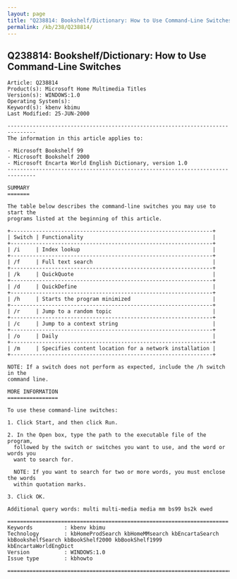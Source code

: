 ```yaml
---
layout: page
title: "Q238814: Bookshelf/Dictionary: How to Use Command-Line Switches"
permalink: /kb/238/Q238814/
---
```


## Q238814: Bookshelf/Dictionary: How to Use Command-Line Switches

	Article: Q238814
	Product(s): Microsoft Home Multimedia Titles
	Version(s): WINDOWS:1.0
	Operating System(s): 
	Keyword(s): kbenv kbimu
	Last Modified: 25-JUN-2000
	
	-------------------------------------------------------------------------------
	The information in this article applies to:
	
	- Microsoft Bookshelf 99 
	- Microsoft Bookshelf 2000 
	- Microsoft Encarta World English Dictionary, version 1.0 
	-------------------------------------------------------------------------------
	
	SUMMARY
	=======
	
	The table below describes the command-line switches you may use to start the
	programs listed at the beginning of this article.
	
	+----------------------------------------------------------------+
	| Switch | Functionality                                         | 
	+----------------------------------------------------------------+
	| /i     | Index lookup                                          | 
	+----------------------------------------------------------------+
	| /f     | Full text search                                      | 
	+----------------------------------------------------------------+
	| /k     | QuickQuote                                            | 
	+----------------------------------------------------------------+
	| /d     | QuickDefine                                           | 
	+----------------------------------------------------------------+
	| /h     | Starts the program minimized                          | 
	+----------------------------------------------------------------+
	| /r     | Jump to a random topic                                | 
	+----------------------------------------------------------------+
	| /c     | Jump to a context string                              | 
	+----------------------------------------------------------------+
	| /o     | Daily                                                 | 
	+----------------------------------------------------------------+
	| /m     | Specifies content location for a network installation | 
	+----------------------------------------------------------------+
	
	NOTE: If a switch does not perform as expected, include the /h switch in the
	command line.
	
	MORE INFORMATION
	================
	
	To use these command-line switches:
	
	1. Click Start, and then click Run.
	
	2. In the Open box, type the path to the executable file of the program,
	  followed by the switch or switches you want to use, and the word or words you
	  want to search for.
	
	  NOTE: If you want to search for two or more words, you must enclose the words
	  within quotation marks.
	
	3. Click OK.
	
	Additional query words: multi multi-media media mm bs99 bs2k ewed
	
	======================================================================
	Keywords          : kbenv kbimu 
	Technology        : kbHomeProdSearch kbHomeMMsearch kbEncartaSearch kbBookshelfSearch kbBookShelf2000 kbBookShelf1999 kbEncartaWorldEngDict
	Version           : WINDOWS:1.0
	Issue type        : kbhowto
	
	=============================================================================
	
